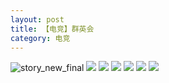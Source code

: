 ```yaml
---
layout: post
title: 【电竞】群英会
category: 电竞
---
```

![story_new_final](http://rh8cub8wq.hd-bkt.clouddn.com/img/story_new_final_0322.png)
![](http://rh8cub8wq.hd-bkt.clouddn.com/img/pel-220324-1.png)
![](http://rh8dao9dj.hd-bkt.clouddn.com/img/pel-paraboy-220530-1.jpg)
![](http://rh8cub8wq.hd-bkt.clouddn.com/img/pel-220324-3.png)
![](http://rh8dao9dj.hd-bkt.clouddn.com/img/pel-hero-220531-1.jpg)
![](http://rh8dao9dj.hd-bkt.clouddn.com/img/pel-paraboy-220530-2.jpg)
![](http://rh8dao9dj.hd-bkt.clouddn.com/img/pel-paraboy-220530-3.jpg)